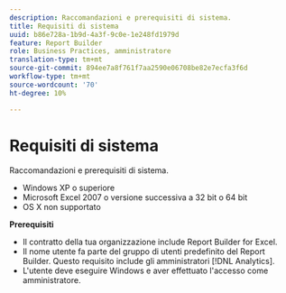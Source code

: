 ```yaml
---
description: Raccomandazioni e prerequisiti di sistema.
title: Requisiti di sistema
uuid: b86e728a-1b9d-4a3f-9c0e-1e248fd1979d
feature: Report Builder
role: Business Practices, amministratore
translation-type: tm+mt
source-git-commit: 894ee7a8f761f7aa2590e06708be82e7ecfa3f6d
workflow-type: tm+mt
source-wordcount: '70'
ht-degree: 10%

---
```



# Requisiti di sistema

Raccomandazioni e prerequisiti di sistema.

* Windows XP o superiore
* Microsoft Excel 2007 o versione successiva a 32 bit o 64 bit
* OS X non supportato

**Prerequisiti**

* Il contratto della tua organizzazione include Report Builder for Excel.
* Il nome utente fa parte del gruppo di utenti predefinito del Report Builder. Questo requisito include gli amministratori [!DNL Analytics].
* L&#39;utente deve eseguire Windows e aver effettuato l&#39;accesso come amministratore.

